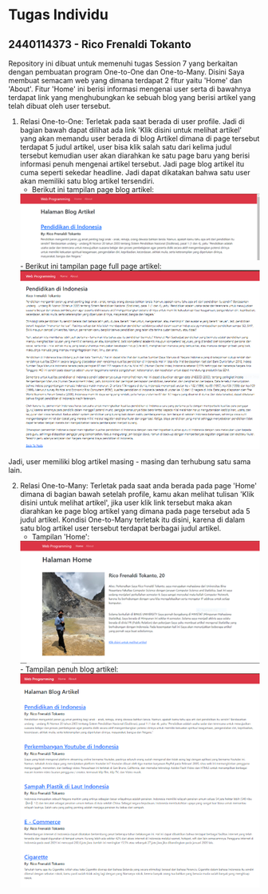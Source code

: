 # Tugas Individu
## 2440114373 - Rico Frenaldi Tokanto

Repository ini dibuat untuk memenuhi tugas Session 7 yang berkaitan dengan pembuatan program One-to-One dan One-to-Many.
Disini Saya membuat semacam web yang dimana terdapat 2 fitur yaitu 'Home' dan 'About'. Fitur 'Home' ini berisi informasi mengenai user serta di bawahnya terdapat link yang menghubungkan ke sebuah blog yang berisi artikel yang telah dibuat oleh user tersebut.
1. Relasi One-to-One: Terletak pada saat berada di user profile. Jadi di bagian bawah dapat dilihat ada link 'Klik disini untuk melihat artikel' yang akan memandu user berada di blog Artikel dimana di page tersebut terdapat 5 judul artikel, user bisa klik salah satu dari kelima judul tersebut kemudian user akan diarahkan ke satu page baru yang berisi informasi penuh mengenai artikel tersebut. Jadi page blog artikel itu cuma seperti sekedar headline. Jadi dapat dikatakan bahwa satu user akan memiliki satu blog artikel tersendiri.
    - Berikut ini tampilan page blog artikel:
    <img src="public/image/gambar1.png" alt="gambar page">
    - Berikut ini tampilan page full page artikel:
    <img src="public/image/gambar2.PNG" alt="gambar page">
Jadi, user memiliki blog artikel masing - masing dan terhubung satu sama lain.

2. Relasi One-to-Many: Terletak pada saat anda berada pada page 'Home' dimana di bagian bawah setelah profile, kamu akan melihat tulisan 'Klik disini untuk melihat artikel', jika user klik link tersebut maka akan diarahkan ke page blog artikel yang dimana pada page tersebut ada 5 judul artikel. Kondisi One-to-Many terletak itu disini, karena di dalam satu blog artikel user tersebut terdapat berbagai judul artikel.
    - Tampilan 'Home':
    <img src="public/image/gambar3.PNG" alt="gambar page">
    - Tampilan penuh blog artikel:
    <img src="public/image/gambar4.PNG" alt="gambar page">
